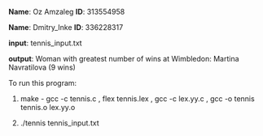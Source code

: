 **Name**: Oz Amzaleg **ID**: 313554958

**Name**: Dmitry_Inke **ID**: 336228317

**input**: tennis_input.txt

**output**: Woman with greatest number of wins at Wimbledon: Martina Navratilova (9 wins)

To run this program:

1) make  - gcc -c tennis.c , flex tennis.lex , gcc -c lex.yy.c , gcc -o tennis tennis.o lex.yy.o
     
2) ./tennis tennis_input.txt
